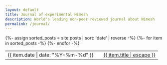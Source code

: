 ```yaml
---
layout: default
title: Journal of experimental Nimesh
description: World's leading non-peer reviewed journal about Nimesh
permalink: /journal/
---
```


<table>
  {%- assign sorted_posts = site.posts | sort: 'date' | reverse -%}
  {%- for item in sorted_posts -%}
    <tr>
      <td class="date-column">
        {{ item.date | date: "%Y-%m-%d" }}
      </td>
      <td class="empty-column"></td>
      <td class="content-column">
        <a href="{{ item.url | relative_url }}">{{ item.title | escape }}</a>
      </td>
    </tr>
  {%- endfor -%}
</table>
